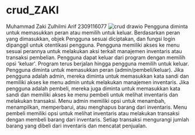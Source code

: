 # crud_ZAKI
Muhammad Zaki Zulhilmi Arif 2309116077
![crud drawio](https://github.com/00Zaki00/crud_ZAKI/assets/129127738/6c15239e-0057-479f-8d72-071df28242e5)
Pengguna diminta untuk memasukkan peran atau memilih untuk keluar.
Berdasarkan peran yang dimasukkan, objek Pengguna sesuai diciptakan, dan fungsi login dipanggil untuk otentikasi pengguna.
Pengguna memiliki akses ke menu sesuai perannya untuk melakukan aksi terkait manajemen inventaris atau transaksi pembelian.
Pengguna dapat keluar dari program dengan memilih opsi 'keluar'.
Program terus berjalan hingga pengguna memilih untuk keluar.
Pengguna diminta untuk memasukkan peran (admin/pembeli/keluar).
Jika pengguna adalah admin, mereka diminta untuk memasukkan kata sandi dan memiliki akses ke menu admin untuk melakukan manajemen inventaris.
Jika pengguna adalah pembeli, mereka juga diminta untuk memasukkan kata sandi dan memiliki akses ke menu pembeli untuk melihat inventaris dan melakukan transaksi.
Menu admin memiliki opsi untuk menambah, menampilkan, memperbarui, atau menghapus barang dari inventaris.
Menu pembeli memiliki opsi untuk melihat inventaris atau melakukan transaksi dengan membeli barang dari inventaris.
Setiap transaksi mengurangi jumlah barang yang dibeli dari inventaris dan mencatat penjualan.





